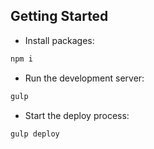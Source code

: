 
## Getting Started

- Install packages:

```bash
npm i
```

- Run the development server:

```bash
gulp
```

- Start the deploy process:

```bash
gulp deploy
```